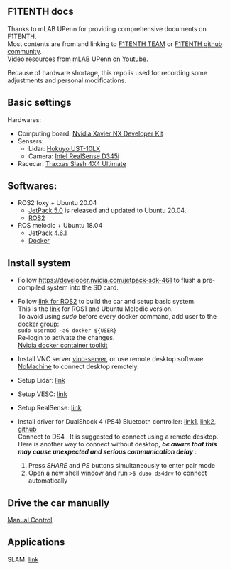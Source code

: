 F1TENTH docs
---
Thanks to mLAB UPenn for providing comprehensive documents on F1TENTH.  
Most contents are from and linking to [F1TENTH TEAM](https://f1tenth.org/about.html) or 
[F1TENTH github community](https://github.com/f1tenth).  
Video resources from mLAB UPenn on [Youtube](https://www.youtube.com/user/RealTimemLAB).

Because of hardware shortage, this repo is used for recording some adjustments and personal modifications. 

Basic settings
--------
Hardwares:
- Computing board: [Nvidia Xavier NX Developer Kit](https://developer.nvidia.com/embedded/jetson-xavier-nx-devkit)
- Sensers:
  - Lidar: [Hokuyo UST-10LX](https://hokuyo-usa.com/products/lidar-obstacle-detection/ust-10lx)
  - Camera: [Intel RealSense D345i](https://www.intelrealsense.com/depth-camera-d435i/)
- Racecar: [Traxxas Slash 4X4 Ultimate](https://traxxas.com/products/models/electric/slash-4x4-ultimate)

Softwares:
---
- ROS2 foxy + Ubuntu 20.04
  - [JetPack 5.0](https://developer.nvidia.com/jetpack-sdk-50dp) is released and updated to Ubuntu 20.04.
  - [ROS2](https://docs.ros.org/en/foxy/index.html)
- ROS melodic + Ubuntu 18.04
  - [JetPack 4.6.1](https://developer.nvidia.com/embedded/jetpack)
  - [Docker](https://docs.docker.com/)

Install system
--------
- Follow https://developer.nvidia.com/jetpack-sdk-461 to flush a pre-compiled system into the SD card.

- Follow [link for ROS2](https://f1tenth.readthedocs.io/en/foxy_test/getting_started/firmware/index.html) to build the car
and setup basic system.  
This is the [link](https://f1tenth.org/build.html) for ROS1 and Ubuntu Melodic version.  
To avoid using _sudo_ before every docker command, add user to the docker group:  
```sudo usermod -aG docker ${USER}```  
Re-login to activate the changes.  
[Nvidia docker container toolkit](https://docs.nvidia.com/datacenter/cloud-native/container-toolkit/install-guide.html#docker)

- Install VNC server [vino-server](https://developer.nvidia.com/embedded/learn/tutorials/vnc-setup),
or use remote desktop software [NoMachine](https://f1tenth.readthedocs.io/en/foxy_test/getting_started/software_setup/software_combine.html#using-a-remote-desktop)
to connect desktop remotely. 

- Setup Lidar: [link](https://github.com/f1tenth/f1tenth_doc/blob/stable/getting_started/firmware/firmware_hokuyo10.rst)

- Setup VESC: [link](https://f1tenth.readthedocs.io/en/foxy_test/getting_started/firmware/drive_workspace.html#udev-rules-setup)

- Setup RealSense: [link](https://github.com/IntelRealSense/realsense-ros)

- Install driver for DualShock 4 (PS4) Bluetooth controller: [link1](http://wiki.ros.org/ds4_driver), [link2](http://willshw.me/2018/12/24/connect-ps4-joystick.html),
[github](https://github.com/naoki-mizuno/ds4_driver)  
Connect to DS4 . It is suggested to connect using a remote desktop.   
Here is another way to connect without desktop, ***be aware that this may cause unexpected and serious communication delay*** :
  1. Press *SHARE* and *PS* buttons simultaneously to enter pair mode
  2. Open a new shell window and run `>$ duso ds4drv` to connect automatically 

Drive the car manually
---
[Manual Control](https://f1tenth.readthedocs.io/en/foxy_test/getting_started/driving/drive_manual.html)


Applications
--------
SLAM: [link](https://github.com/NVIDIA-ISAAC-ROS/isaac_ros_visual_slam)
